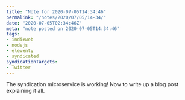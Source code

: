 ```yaml
---
title: "Note for 2020-07-05T14:34:46"
permalink: "/notes/2020/07/05/14-34/"
date: "2020-07-05T02:34:46Z"
meta: "note posted on 2020-07-05T14:34:46"
tags:
- indieweb
- nodejs
- eleventy
- syndicated
syndicationTargets:
- Twitter
---
```

The syndication microservice is working! Now to write up a blog post explaining it all.
